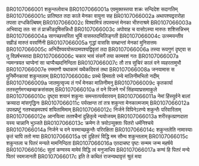BR0107066001	शकुन्तलोवाच
BR0107066001a	एवमुक्तस्तया शक्रः सन्दिदेश सदागतिम्
BR0107066001c	प्रातिष्ठत तदा काले मेनका वायुना सह
BR0107066002a	अथापश्यद्वरारोहा तपसा दग्धकिल्बिषम्
BR0107066002c	विश्वामित्रं तपस्यन्तं मेनका भीरुराश्रमे
BR0107066003a	अभिवाद्य ततः सा तं प्राक्रीडदृषिसन्निधौ
BR0107066003c	अपोवाह च वासोऽस्या मारुतः शशिसन्निभम्
BR0107066004a	सागच्छत्त्वरिता भूमिं वासस्तदभिलिङ्गती
BR0107066004c	उत्स्मयन्तीव सव्रीडं मारुतं वरवर्णिनी
BR0107066005a	गृद्धां वाससि सम्भ्रान्तां मेनकां मुनिसत्तमः
BR0107066005c	अनिर्देश्यवयोरूपामपश्यद्विवृतां तदा
BR0107066006a	तस्या रूपगुणं दृष्ट्वा स तु विप्रर्षभस्तदा
BR0107066006c	चकार भावं संसर्गे तया कामवशं गतः
BR0107066007a	न्यमन्त्रयत चाप्येनां सा चाप्यैच्छदनिन्दिता
BR0107066007c	तौ तत्र सुचिरं कालं वने व्यहरतामुभौ
BR0107066007e	रममाणौ यथाकामं यथैकदिवसं तथा
BR0107066008a	जनयामास स मुनिर्मेनकायां शकुन्तलाम्
BR0107066008c	प्रस्थे हिमवतो रम्ये मालिनीमभितो नदीम्
BR0107066009a	जातमुत्सृज्य तं गर्भं मेनका मालिनीमनु
BR0107066009c	कृतकार्या ततस्तूर्णमगच्छच्छक्रसंसदम्
BR0107066010a	तं वने विजने गर्भं सिंहव्याघ्रसमाकुले
BR0107066010c	दृष्ट्वा शयानं शकुनाः समन्तात्पर्यवारयन्
BR0107066011a	नेमां हिंस्युर्वने बालां क्रव्यादा मांसगृद्धिनः
BR0107066011c	पर्यरक्षन्त तां तत्र शकुन्ता मेनकात्मजाम्
BR0107066012a	उपस्प्रष्टुं गतश्चाहमपश्यं शयितामिमाम्
BR0107066012c	निर्जने विपिनेऽरण्ये शकुन्तैः परिवारिताम्
BR0107066012e	आनयित्वा ततश्चैनां दुहितृत्वे न्ययोजयम्
BR0107066013a	शरीरकृत्प्राणदाता यस्य चान्नानि भुञ्जते
BR0107066013c	क्रमेण ते त्रयोऽप्युक्ताः पितरो धर्मनिश्चये
BR0107066014a	निर्जने च वने यस्माच्छकुन्तैः परिरक्षिता
BR0107066014c	शकुन्तलेति नामास्याः कृतं चापि ततो मया
BR0107066015a	एवं दुहितरं विद्धि मम सौम्य शकुन्तलाम्
BR0107066015c	शकुन्तला च पितरं मन्यते मामनिन्दिता
BR0107066016a	एतदाचष्ट पृष्टः सन्मम जन्म महर्षये
BR0107066016c	सुतां कण्वस्य मामेवं विद्धि त्वं मनुजाधिप
BR0107066017a	कण्वं हि पितरं मन्ये पितरं स्वमजानती
BR0107066017c	इति ते कथितं राजन्यथावृत्तं श्रुतं मया
